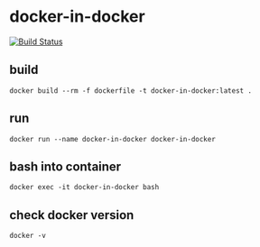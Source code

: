 # docker-in-docker

[![Build Status](https://travis-ci.org/RichardChmielek/docker-in-docker.svg?branch=master)](https://travis-ci.org/RichardChmielek/docker-in-docker)

## build

````docker
docker build --rm -f dockerfile -t docker-in-docker:latest .
````

## run

````docker
docker run --name docker-in-docker docker-in-docker
````

## bash into container

````docker
docker exec -it docker-in-docker bash
````

## check docker version

````docker
docker -v
````
